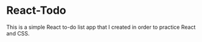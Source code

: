 # React-Todo
This is a simple React to-do list app that I created in order to practice React and CSS.
